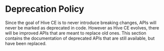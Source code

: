 # Deprecation Policy

Since the goal of Hive CE is to never introduce breaking changes, APIs will never be marked as deprecated in code. However as Hive CE evolves, there will be improved APIs that are meant to replace old ones. This section contains the documentation of deprecated APIs that are still available, but have been replaced.
